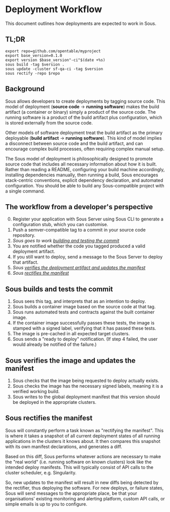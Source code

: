 # Deployment Workflow

This document outlines how deployments are expected to work in Sous.

## TL;DR

```
export repo=github.com/opentable/myproject
export base_version=0.1.0
export version $base_version"-ci"$(date +%s)
sous build -tag $version .
sous update -cluster sf-qa-ci -tag $version
sous rectify -repo $repo
```

## Background

Sous allows developers to create deployments by tagging source code.
This model of deployment (**source code** -> **running software**) makes the build artifact
(a container or binary)
simply a product of the source code.
The running software is a product of the build artifact plus configuration,
which is stored externally from the source code.

Other models of software deployment treat the build artifact as the primary deployable
(**build artifact** -> **running software**).
This kind of model implies a disconnect between source code and the build artifact,
and can encourage complex build processes, often requiring complex manual setup.

The Sous model of deployment is philosophically designed to promote source code that includes all necessary information about how it is built.
Rather than reading a README, configuring your build machine accordingly, installing dependencies manually, then running a build,
Sous encourages stack-centric conventions, explicit dependency declaration, and automated configuration.
You should be able to build any Sous-compatible project with a single command.

## The workflow from a developer's perspective

0. Register your application with Sous Server using Sous CLI to generate a configuration stub, which you can customise.
1. Push a semver-compatible tag to a commit in your source code repository.
2. _Sous goes to work [building and testing the commit]_
3. You are notified whether the code you tagged produced a valid deployment artifact.
4. If you still want to deploy, send a message to the Sous Server to deploy that artifact.
5. _Sous [verifies the deployment artifact and updates the manifest]_
6. _Sous [rectifies the manifest]_

[building and testing the commit]: #sous-builds-and-tests-the-commit
[verifies the deployment artifact and updates the manifest]: #sous-verifies-the-image-and-updates-the-manifest
[rectifies the manifest]: #sous-rectifies-the-manifest

## Sous builds and tests the commit

1. Sous sees this tag, and interprets that as an intention to deploy.
2. Sous builds a container image based on the source code at that tag.
3. Sous runs automated tests and contracts against the built container image.
4. If the container image successfully passes these tests, the image is stamped with a signed label, verifying that it has passed these tests.
5. The image is pre-cached in all expected target clusters.
6. Sous sends a "ready to deploy" notification. (If step 4 failed, the user would already be notified of the failure.)

## Sous verifies the image and updates the manifest

1. Sous checks that the image being requested to deploy actually exists.
2. Sous checks the image has the necessary signed labels, meaning it is a verified working build.
3. Sous writes to the global deployment manifest that this version should be deployed in the appropriate clusters.

## Sous rectifies the manifest

Sous will constantly perform a task known as "rectifying the manifest".
This is where it takes a snapshot of all current deployment states of all running applications in the clusters it knows about.
It then compares this snapshot with its own manifest declarations, and generates a diff.

Based on this diff, Sous performs whatever actions are necessary to make the "real world" (i.e. running software on known clusters)
look like the intended deploy manifests. This will typically consist of API calls to the cluster scheduler, e.g. Singularity.

So, new updates to the manifest will result in new diffs being detected by the rectifier, thus deploying the software.
For new deploys, or failure states, Sous will send messages to the appropriate place, be that your organisations'
existing monitoring and alerting platform, custom API calls, or simple emails is up to you to configure.
